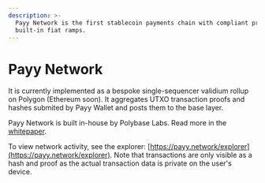 ```yaml
---
description: >-
  Payy Network is the first stablecoin payments chain with compliant privacy and
  built-in fiat ramps.
---
```


# Payy Network

It is currently implemented as a bespoke single-sequencer validium rollup on Polygon (Ethereum soon). It aggregates UTXO transaction proofs and hashes submited by Payy Wallet and posts them to the base layer.

Payy Network is built in-house by Polybase Labs. Read more in the [whitepaper](../payy-network/whitepaper.md).

To view network activity, see the explorer: [https://payy.network/explorer](https://payy.network/explorer). Note that transactions are only visible as a hash and proof as the actual transaction data is private on the user's device.
